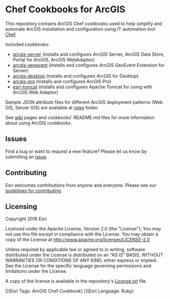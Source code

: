 Chef Cookbooks for ArcGIS
=========================

This repository contains ArcGIS Chef cookbooks used to help simplify and automate ArcGIS installation and configuration using IT automation tool [Chef](https://www.chef.io/chef/). 

Included cookbooks:

* [arcgis-server](cookbooks/arcgis-server) (installs and configures ArcGIS Server, ArcGIS Data Store, Portal for ArcGIS, ArcGIS WebAdaptor)
* [arcgis-geoevent](cookbooks/arcgis-geoevent) (installs and configures ArcGIS GeoEvent Extension for Server)
* [arcgis-desktop](cookbooks/arcgis-desktop) (installs and configures ArcGIS for Desktop)
* [arcgis-pro](cookbooks/arcgis-pro) (installs and configures ArcGIS Pro)
* [esri-tomcat](cookbooks/esri-tomcat) (installs and configures Apache Tomcat for using with ArcGIS Web Adaptor)

Sample JSON attribute files for different ArcGIS deployment patterns (Web GIS, Server GIS) are available at [roles](roles) folder.

See [wiki](https://github.com/Esri/arcgis-cookbook/wiki) pages and cookbooks' README.md files for more information about using ArcGIS cookbooks.

## Issues

Find a bug or want to request a new feature?  Please let us know by submitting an [issue](https://github.com/Esri/arcgis-cookbook/issues).

## Contributing

Esri welcomes contributions from anyone and everyone. Please see our [guidelines for contributing](https://github.com/esri/contributing).

Licensing
---------

Copyright 2016 Esri

Licensed under the Apache License, Version 2.0 (the "License");
You may not use this file except in compliance with the License.
You may obtain a copy of the License at
   http://www.apache.org/licenses/LICENSE-2.0

Unless required by applicable law or agreed to in writing, software
distributed under the License is distributed on an "AS IS" BASIS,
WITHOUT WARRANTIES OR CONDITIONS OF ANY KIND, either express or implied.
See the License for the specific language governing permissions and
limitations under the License.

A copy of the license is available in the repository's [License.txt](https://github.com/Esri/arcgis-cookbook/blob/master/License.txt?raw=true) file.

[](Esri Tags: ArcGIS Chef Cookbook)
[](Esri Language: Ruby)
